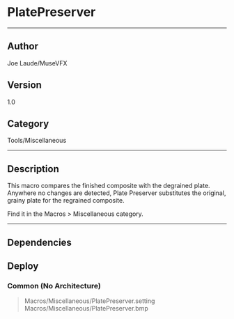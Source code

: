 # PlatePreserver
___

## Author
Joe Laude/MuseVFX

## Version
1.0

## Category
Tools/Miscellaneous

___

## Description
<p>This macro compares the finished composite with the degrained plate. Anywhere no changes are detected, Plate Preserver substitutes the original, grainy plate for the regrained composite.</p>

<p>Find it in the Macros &gt; Miscellaneous category.</p>

___

## Dependencies

## Deploy

### Common (No Architecture)

> Macros/Miscellaneous/PlatePreserver.setting  
> Macros/Miscellaneous/PlatePreserver.bmp  
